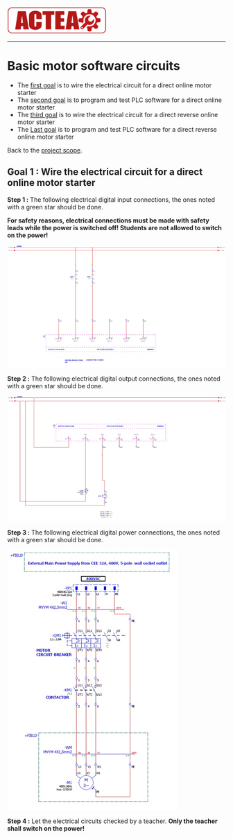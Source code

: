 
![ACTEA](../Logo_ACTEA_2.png)
_____________________________________
# Basic motor software circuits
-   The [first goal](Ex05/Subchapter04_01.md) is to wire the electrical circuit for a direct online motor starter
-   The [second goal](Ex05/Subchapter04_02.md)  is to program and test PLC software for a direct online motor starter
- The [third goal](Ex05/Subchapter04_03.md) is to wire the electrical circuit for a direct reverse online motor starter
-   The [Last goal](Ex05/Subchapter04_04.md)  is to program and test PLC software for a direct reverse online motor starter

Back to the [project scope](Ex05/Subchapter04.md).

## Goal 1 : Wire the electrical circuit for a direct online motor starter
**Step 1 :** The following electrical digital input connections, the ones noted with a green star should be done.

**For safety reasons, electrical connections must be made with safety leads while the power is switched off! Students are not allowed to switch on the power!**

![DOL inputs](../Ex05/Images/DOL_inputs.jpg)

**Step 2 :** The following electrical digital output connections, the ones noted with a green star should be done.

![DOL outputs](../Ex05/Images/DOL_outputs.jpg)

**Step 3 :** The following electrical digital power connections, the ones noted with a green star should be done.

![DOL power circuit](../Ex05/Images/DOL_power.jpg)

**Step 4 :** Let the electrical circuits checked by a teacher. **Only the teacher shall switch on the power!**
